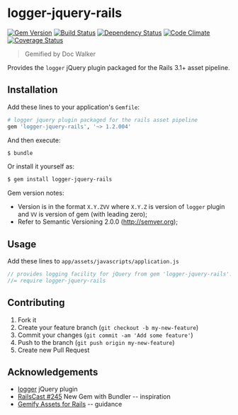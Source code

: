 # logger-jquery-rails
[![Gem Version](https://badge.fury.io/rb/logger-jquery-rails.png)](http://badge.fury.io/rb/logger-jquery-rails)
[![Build Status](https://travis-ci.org/jhx/gem-logger-jquery-rails.png?branch=master)](https://travis-ci.org/jhx/gem-logger-jquery-rails)
[![Dependency Status](https://gemnasium.com/jhx/gem-logger-jquery-rails.png)](https://gemnasium.com/jhx/gem-logger-jquery-rails)
[![Code Climate](https://codeclimate.com/github/jhx/gem-logger-jquery-rails.png)](https://codeclimate.com/github/jhx/gem-logger-jquery-rails)
[![Coverage Status](https://coveralls.io/repos/jhx/gem-logger-jquery-rails/badge.png)](https://coveralls.io/r/jhx/gem-logger-jquery-rails)

> Gemified by Doc Walker

Provides the `logger` jQuery plugin packaged for the Rails 3.1+ asset pipeline.

## Installation

Add these lines to your application's `Gemfile`:

```rb
# logger jquery plugin packaged for the rails asset pipeline
gem 'logger-jquery-rails', '~> 1.2.004'
```

And then execute:

```sh
$ bundle
```

Or install it yourself as:

```sh
$ gem install logger-jquery-rails
```

Gem version notes:

- Version is in the format `X.Y.ZVV` where `X.Y.Z` is version of `logger` plugin and `VV` is version of gem (with leading zero);
- Refer to Semantic Versioning 2.0.0 (http://semver.org);

## Usage

Add these lines to `app/assets/javascripts/application.js`

```js
// provides logging facility for jQuery from gem 'logger-jquery-rails':
//= require logger-jquery-rails
```

## Contributing

1. Fork it
2. Create your feature branch (`git checkout -b my-new-feature`)
3. Commit your changes (`git commit -am 'Add some feature'`)
4. Push to the branch (`git push origin my-new-feature`)
5. Create new Pull Request

## Acknowledgements

- [logger](https://github.com/ApmeM/jquery-logger) jQuery plugin
- [RailsCast #245](http://railscasts.com/episodes/245-new-gem-with-bundler) New Gem with Bundler -- inspiration
- [Gemify Assets for Rails](http://prioritized.net/blog/gemify-assets-for-rails/) -- guidance